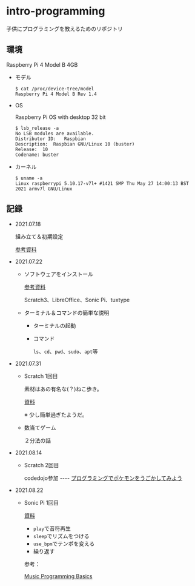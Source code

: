 # intro-programming

子供にプログラミングを教えるためのリポジトリ

## 環境

Raspberry Pi 4 Model B 4GB

- モデル
  ```shell
  $ cat /proc/device-tree/model
  Raspberry Pi 4 Model B Rev 1.4
  ```

- OS

  Raspberry Pi OS with desktop 32 bit

  ```shell
  $ lsb_release -a
  No LSB modules are available.
  Distributor ID:	Raspbian
  Description:	Raspbian GNU/Linux 10 (buster)
  Release:	10
  Codename:	buster
  ```

- カーネル
  ```shell
  $ uname -a
  Linux raspberrypi 5.10.17-v7l+ #1421 SMP Thu May 27 14:00:13 BST 2021 armv7l GNU/Linux
  ```


## 記録

- 2021.07.18

  組み立て＆初期設定

  [参考資料](./raspi/RaspberryPi組み立てと初期設定.pdf)

- 2021.07.22
  - ソフトウェアをインストール

    [参考資料](./raspi/install-software-to-raspi.md)

    Scratch3、LibreOffice、Sonic Pi、tuxtype

  - ターミナル＆コマンドの簡単な説明
    - ターミナルの起動
    - コマンド

      `ls`、`cd`、`pwd`、`sudo`、`apt`等

- 2021.07.31
  - Scratch 1回目

    素材はあの有名な(？)ねこ歩き。

    [資料](./raspi/scratch3-intro.md)

    ※ 少し簡単過ぎたようだ。

  - 数当てゲーム

    ２分法の話

- 2021.08.14
  - Scratch 2回目

    codedojo参加 ---- [プログラミングでポケモンをうごかしてみよう](https://coderdojo-hamamatsu.connpass.com/event/218934/)

- 2021.08.22
  - Sonic Pi 1回目

    [資料](./sonicpi/sonicpi-01.md)
    - `play`で音符再生
    - `sleep`でリズムをつける
    - `use_bpm`でテンポを変える
    - 繰り返す

    参考：

    [Music Programming Basics](https://mehackit.org/en/courses/music_programming_basics/)
